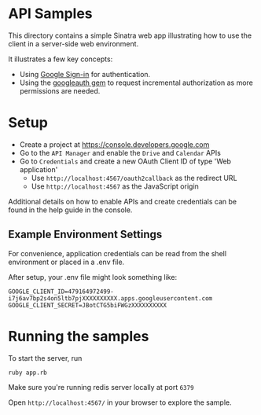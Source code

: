 # API Samples

This directory contains a simple Sinatra web app illustrating how to use the client
in a server-side web environment.

It illustrates a few key concepts:

* Using [Google Sign-in](https://developers.google.com/identity) for authentication.
* Using the [googleauth gem](https://github.com/google/google-auth-library-ruby) to
  request incremental authorization as more permissions are needed.

# Setup

* Create a project at https://console.developers.google.com
* Go to the `API Manager` and enable the `Drive` and `Calendar` APIs
* Go to `Credentials` and create a new OAuth Client ID of type 'Web application'
    * Use `http://localhost:4567/oauth2callback` as the redirect URL
    * Use `http://localhost:4567` as the JavaScript origin

Additional details on how to enable APIs and create credentials can be
found in the help guide in the console.

## Example Environment Settings

For convenience, application credentials can be read from the shell environment
or placed in a .env file.

After setup, your .env file might look something like:

```
GOOGLE_CLIENT_ID=479164972499-i7j6av7bp2s4on5ltb7pjXXXXXXXXXX.apps.googleusercontent.com
GOOGLE_CLIENT_SECRET=JBotCTG5biFWGzXXXXXXXXXX
```

# Running the samples

To start the server, run

```
ruby app.rb
```

Make sure you're running redis server locally at port `6379`

Open `http://localhost:4567/` in your browser to explore the sample.

